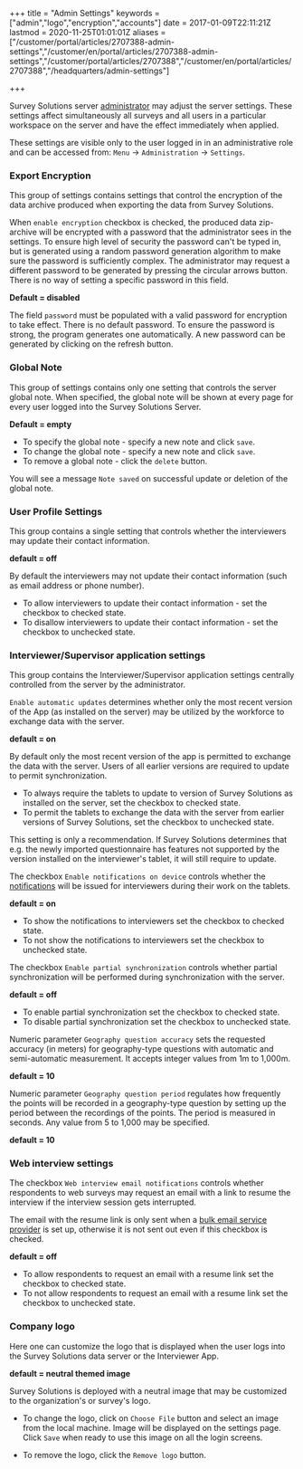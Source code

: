 ﻿+++
title = "Admin Settings"
keywords = ["admin","logo","encryption","accounts"]
date = 2017-01-09T22:11:21Z
lastmod = 2020-11-25T01:01:01Z
aliases = ["/customer/portal/articles/2707388-admin-settings","/customer/en/portal/articles/2707388-admin-settings","/customer/portal/articles/2707388","/customer/en/portal/articles/2707388","/headquarters/admin-settings"]

+++

Survey Solutions server [administrator](/headquarters/accounts/survey-solutions-server-administrator/)
may adjust the server settings. These settings affect simultaneously all surveys
and all users in a particular workspace on the server and have the effect
immediately when applied.

These settings are visible only to the user logged in in an administrative role
and can be accessed from: `Menu` &#x2192; `Administration` &#x2192; `Settings`.

### Export Encryption

This group of settings contains settings that control the encryption of the data
archive produced when exporting the data from Survey Solutions.

When `enable encryption` checkbox is checked, the produced data zip-archive will
be encrypted with a password that the administrator sees in the settings. To
ensure high level of security the password can't be typed in, but is generated
using a random password generation algorithm to make sure the password is
sufficiently complex. The administrator may request a different password to be
generated by pressing the circular arrows button. There is no way of setting a
specific password in this field.

**Default = disabled**

The field `password` must be populated with a valid password for encryption to
take effect. There is no default password. To ensure the password is strong,
the program generates one automatically. A new password can be generated by
clicking on the refresh button.

### Global Note

This group of settings contains only one setting that controls the server global
note. When specified, the global note will be shown at every page for every user
logged into the Survey Solutions Server.

**Default = empty**

- To specify the global note - specify a new note and click `save`.
- To change the global note - specify a new note and click `save`.
- To remove a global note - click the `delete` button.

You will see a message `Note saved` on successful update or deletion of the
global note.

### User Profile Settings

This group contains a single setting that controls whether the interviewers may
update their contact information.

**default = off**

By default the interviewers may not update their contact information (such as
  email address or phone number).

- To allow interviewers to update their contact information - set the checkbox
  to checked state.
- To disallow interviewers to update their contact information - set the
  checkbox to unchecked state.

### Interviewer/Supervisor application settings

This group contains the Interviewer/Supervisor application settings
centrally controlled from the server by the administrator.

`Enable automatic updates` determines whether only the most recent
version of the App (as installed on the server) may be utilized by
the workforce to exchange data with the server.

**default = on**

By default only the most recent version of the app is permitted to
exchange the data with the server. Users of all earlier versions are
required to update to permit synchronization.

- To always require the tablets to update to version of Survey
Solutions as installed on the server, set the checkbox to checked
state.
- To permit the tablets to exchange the data with the server from
earlier versions of Survey Solutions, set the checkbox to unchecked
state.

This setting is only a recommendation. If Survey Solutions determines
that e.g. the newly imported questionnaire has features not supported
by the version installed on the interviewer's tablet, it will still
require to update.

The checkbox `Enable notifications on device` controls whether the
[notifications](/interviewer/app/app-notifications/) will be issued
for interviewers during their work on the tablets.

**default = on**

- To show the notifications to interviewers set the checkbox to checked state.
- To not show the notifications to interviewers set the checkbox to unchecked
  state.

The checkbox `Enable partial synchronization` controls whether partial
synchronization will be performed during synchronization with the server.

**default = off**

- To enable partial synchronization set the checkbox to checked state.
- To disable partial synchronization set the checkbox to unchecked state.

Numeric parameter `Geography question accuracy` sets the requested accuracy
(in meters) for geography-type  questions with automatic and semi-automatic
measurement. It accepts integer values from 1m to 1,000m.

**default = 10**

Numeric parameter `Geography question period` regulates how frequently the
points will be recorded in a geography-type question by setting up the period
between the recordings of the points. The period is measured in seconds. Any
value from 5 to 1,000 may be specified.

**default = 10**

### Web interview settings

The checkbox `Web interview email notifications` controls whether respondents
to web surveys may request an email with a link to resume the interview if the
interview session gets interrupted.

The email with the resume link is only sent when a
[bulk email service provider](/headquarters/cawi/email-providers/)
is set up, otherwise it is not sent out even if this checkbox is checked.

**default = off**

- To allow respondents to request an email with a resume link set the checkbox
  to checked state.
- To not allow respondents to request an email with a resume link set the
  checkbox to unchecked state.

### Company logo
Here one can customize the logo that is displayed when the user logs
into the Survey Solutions data server or the Interviewer App.

**default = neutral themed image**

Survey Solutions is deployed with a neutral image that may be customized
to the organization's or survey's logo.

- To change the logo, click on `Choose File` button and select an image
from the local machine. Image will be displayed on the settings page.
Click `Save` when ready to use this image on all the login screens.

- To remove the logo, click the `Remove logo` button.

